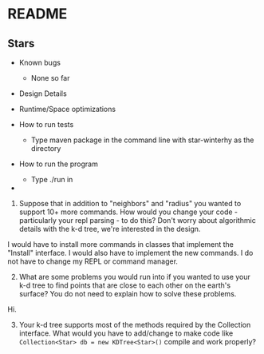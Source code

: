# README

## Stars
* Known bugs

  - None so far
  
* Design Details

* Runtime/Space optimizations

* How to run tests

  - Type maven package in the command line with star-winterhy as the directory
  
* How to run the program

  - Type ./run in 
  
* 

1. Suppose that in addition to "neighbors" and "radius" you wanted to support
10+ more commands. How would you change your code - particularly your repl
parsing - to do this? Don't worry about algorithmic details with the k-d
tree, we're interested in the design.

  I would have to install more commands in classes that implement the "Install" 
interface. I would also have to implement the new commands. I do not have to
change my REPL or command manager.

2. What are some problems you would run into if you wanted to use your k-d tree
to find points that are close to each other on the earth's surface? You do not
need to explain how to solve these problems.

  Hi.

3. Your k-d tree supports most of the methods required by the Collection
interface. What would you have to add/change to make code
like `Collection<Star> db = new KDTree<Star>()` compile and work properly?

